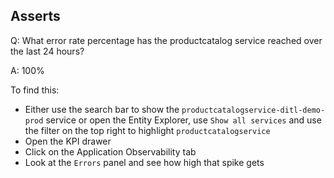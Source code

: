 ## Asserts
Q: What error rate percentage has the productcatalog service reached over the last 24 hours?

A: 100%

To find this:
- Either use the search bar to show the `productcatalogservice-ditl-demo-prod` service or open the Entity Explorer, use `Show all services` and use the filter on the top right to highlight `productcatalogservice`
- Open the KPI drawer
- Click on the Application Observability tab
- Look at the `Errors` panel and see how high that spike gets
